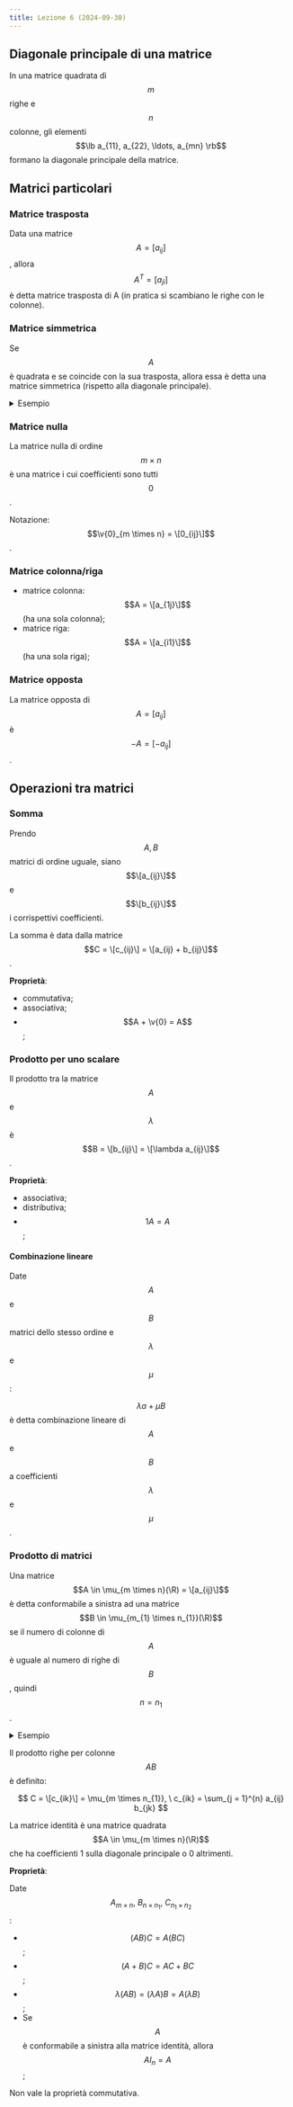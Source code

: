 ```yaml
---
title: Lezione 6 (2024-09-30)
---
```


## Diagonale principale di una matrice

In una matrice quadrata di $$m$$ righe e $$n$$ colonne, gli elementi
$$\lb a_{11}, a_{22}, \ldots, a_{mn} \rb$$ formano la diagonale principale della
matrice.

## Matrici particolari

### Matrice trasposta

Data una matrice $$A = [a_{ij}]$$, allora $$A^{T} = [a_{ji}]$$ è detta matrice
trasposta di A (in pratica si scambiano le righe con le colonne).

### Matrice simmetrica

Se $$A$$ è quadrata e se coincide con la sua trasposta, allora essa è detta una
matrice simmetrica (rispetto alla diagonale principale).

<details>
<summary>Esempio</summary>

$$
A = \matrix{
1 & 2 & 3 \\
2 & 3 & 4 \\
3 & 4 & 5
}
$$

</details>

### Matrice nulla

La matrice nulla di ordine $$m \times n$$ è una matrice i cui coefficienti sono
tutti $$0$$.

Notazione: $$\v{0}_{m \times n} = \[0_{ij}\]$$.

### Matrice colonna/riga

- matrice colonna: $$A = \[a_{1j}\]$$ (ha una sola colonna);
- matrice riga: $$A = \[a_{i1}\]$$ (ha una sola riga);

### Matrice opposta

La matrice opposta di $$A = [a_{ij}]$$ è $$-A = [-a_{ij}]$$.

## Operazioni tra matrici

### Somma

Prendo $$A, B$$ matrici di ordine uguale, siano $$\[a_{ij}\]$$ e $$\[b_{ij}\]$$ i
corrispettivi coefficienti.

La somma è data dalla matrice $$C = \[c_{ij}\] = \[a_{ij} + b_{ij}\]$$.

**Proprietà**:

- commutativa;
- associativa;
- $$A + \v{0} = A$$;

### Prodotto per uno scalare

Il prodotto tra la matrice $$A$$ e $$\lambda$$ è
$$B = \[b_{ij}\] = \[\lambda a_{ij}\]$$.

**Proprietà**:

- associativa;
- distributiva;
- $$1 A = A$$;

#### Combinazione lineare

Date $$A$$ e $$B$$ matrici dello stesso ordine e $$\lambda$$ e $$\mu$$:

$$\lambda a + \mu B$$ è detta combinazione lineare di $$A$$ e $$B$$ a
coefficienti $$\lambda$$ e $$\mu$$.

### Prodotto di matrici

Una matrice $$A \in \mu_{m \times n}(\R) = \[a_{ij}\]$$ è detta conformabile a
sinistra ad una matrice $$B \in \mu_{m_{1} \times n_{1}}(\R)$$ se il numero di
colonne di $$A$$ è uguale al numero di righe di $$B$$, quindi $$n = n_{1}$$.

<details>
<summary>Esempio</summary>

$$
A = \matrix{
* & * & * \\
* & * & *
}
B = \matrix{
* & * & * \\
* & * & * \\
* & * & *
}
$$

- $$A$$ è conformabile a sinistra a $$B$$.
- $$B$$ non è conformabile a sinistra ad $$A$$.

</details>

Il prodotto righe per colonne $$AB$$ è definito:

$$
C = \[c_{ik}\] = \mu_{m \times n_{1}}, \ c_{ik} = \sum_{j = 1}^{n} a_{ij} b_{jk}
$$

La matrice identità è una matrice quadrata $$A \in \mu_{m \times n}(\R)$$ che ha
coefficienti 1 sulla diagonale principale o 0 altrimenti.

**Proprietà**:

Date $$A_{m \times n}, \ B_{n \times n_{1}}, \ C_{n_{1} \times n_{2}}$$:

- $$(AB) C = A (BC)$$;
- $$(A + B) C = AC + BC$$;
- $$\lambda (AB) = (\lambda A) B = A (\lambda B)$$;
- Se $$A$$ è conformabile a sinistra alla matrice identità, allora
  $$A I_{n} = A$$;

Non vale la proprietà commutativa.

